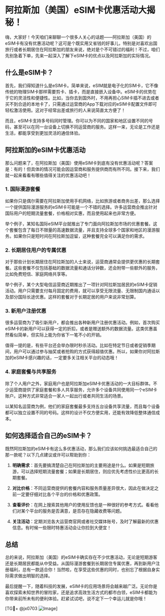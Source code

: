 # 阿拉斯加（美国）eSIM卡优惠活动大揭秘！

嗨，大家好！今天咱们来聊聊一个很多人关心的话题——阿拉斯加（美国）的eSIM卡有没有优惠活动呢？这可是个既实用又省钱的好事儿，特别是对喜欢出国旅行或者长期居住在阿拉斯加的朋友来说，绝对是个不可错过的福利！不过，咱们先别急着下单，先来一起深入了解下eSIM卡的优点以及阿拉斯加的实际情况。

## 什么是eSIM卡？

首先，我们得知道什么是eSIM卡。简单来说，eSIM就是电子化的SIM卡，它不像传统的物理SIM卡那样需要剪卡、插卡，而是直接嵌入设备中。eSIM卡的优势在于它的灵活性和便捷性。比如，当你去到国外时，不用再担心SIM卡插不进去或者买不到合适的本地卡了，只需通过运营商的App下载对应的eSIM卡配置文件即可轻松激活使用。这对于经常出差或旅行的人来说简直太方便了！

而且，eSIM卡支持多号码同时管理。你可以为不同的国家和地区设置不同的号码，甚至可以在同一台设备上切换不同运营商的服务。这样一来，无论是工作还是生活，都能享受到更加灵活的通信体验。

## 阿拉斯加的eSIM卡优惠活动

那么问题来了，在阿拉斯加（美国）使用eSIM卡到底有没有优惠活动呢？答案是：有的！但具体的情况可能会因运营商和服务提供商而有所不同。接下来，我们就一起来看看有哪些值得关注的优惠活动吧！

### 1. **国际漫游套餐**
如果你只是偶尔需要在阿拉斯加使用手机网络，比如旅游或者商务出差，那么选择一个提供国际漫游服务的eSIM卡可能是一个不错的选择。许多运营商会推出针对国际用户的短期流量套餐，价格相对实惠，而且使用起来也非常方便。

举个例子，某知名国际eSIM平台就推出了专门面向阿拉斯加市场的优惠套餐。这个套餐包含了每日不限量的高速数据流量，并且支持全球多个国家和地区的漫游服务。如果你只是短时间在阿拉斯加逗留，这种套餐完全可以满足你的需求。

### 2. **长期居住用户的专属优惠**
对于那些计划长期居住在阿拉斯加的人士来说，运营商通常会提供更优惠的长期套餐。这些套餐不仅包括基础的数据流量和通话分钟数，还会附带一些额外的服务，比如免费短信、家庭网络共享等。

举个例子，某个大型电信运营商近期推出了一项针对阿拉斯加居民的eSIM卡促销活动。用户只需要支付每月固定的费用，就可以享受无限流量、无限制国内通话以及部分国际长途优惠。这样的套餐对于长期定居的用户来说非常划算。

### 3. **新用户注册优惠**
很多运营商为了吸引新用户，都会推出各种新用户注册优惠活动。例如，首次购买eSIM卡的新用户可以获得一定的折扣，或者是赠送额外的数据流量。这类优惠虽然看似简单，但实际上能为你省下一笔不小的开销。

值得一提的是，有些平台还会举办限时秒杀活动。比如在特定节日或者促销季期间，用户可以通过参与抽奖或者抢购的方式获得超值优惠。所以，如果你对阿拉斯加的eSIM卡感兴趣的话，一定要多关注相关平台的动态哦！

### 4. **家庭套餐与共享服务**
除了个人用户之外，家庭用户也是阿拉斯加eSIM卡优惠活动的一大目标群体。不少运营商提供了家庭套餐和多人共享服务，允许多个设备共同使用同一个eSIM卡账户。这种方式非常适合一家人一起出行或者共同生活的场景。

以某知名运营商为例，他们的家庭套餐最多支持五台设备共享流量，而且每个设备都可以独立设置不同的号码。这样的设计不仅方便实用，还能有效降低整体通信成本。

## 如何选择适合自己的eSIM卡？

既然阿拉斯加的eSIM卡有这么多优惠活动，那么我们应该如何挑选最适合自己的那一款呢？以下几点建议或许可以帮助到你：

1. **明确需求**：首先要搞清楚自己在阿拉斯加的主要用途是什么。如果是短期旅游，可以选择短期流量套餐；如果是长期居住，则应优先考虑性价比更高的长期套餐。
   
2. **对比价格**：不同运营商提供的套餐内容和服务质量差异很大，因此在做决定之前一定要仔细对比各个平台的价格和优惠政策。

3. **查看评价**：在网上搜索其他用户的使用反馈也是一种很好的参考方式。看看他们对某个平台的服务是否满意，是否存在隐藏收费等问题。

4. **关注活动**：定期浏览各大运营商官网或者社交媒体账号，及时了解最新的优惠信息。有时候一些限时特惠活动会让你捡到大便宜！

## 总结

总的来说，阿拉斯加（美国）的eSIM卡确实存在不少优惠活动，无论是短期游客还是长期居民都能从中受益。从国际漫游套餐到长期居住专属优惠，再到新用户注册福利，总有一款适合你！当然啦，在享受这些优惠的同时，也别忘了根据自身实际需求做出明智的选择。

最后提醒一下，随着科技的发展，eSIM卡的应用场景将会越来越广泛。无论你是喜欢探索未知世界的冒险家，还是追求高效生活方式的都市白领，eSIM卡都能为你带来前所未有的便利体验。赶紧试试吧，说不定下一个幸运儿就是你哦！

[TG💪+ @jx0703 ![Image](https://github.com/user-attachments/assets/dbca1d08-cadb-493c-b0ec-ad6f7a83f270)]